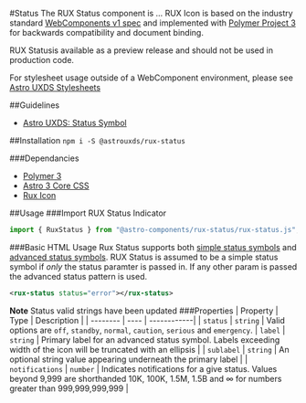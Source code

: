 #Status
The RUX Status component is … RUX Icon is based on the industry standard [WebComponents v1 spec](https://html.spec.whatwg.org/multipage/custom-elements.html) and implemented with [Polymer Project 3](https://www.polymer-project.org) for backwards compatibility and document binding.

RUX Statusis available as a preview release and should not be used in production code.

For stylesheet usage outside of a WebComponent environment, please see [Astro UXDS Stylesheets](https://bitbucket.org/rocketcom/astro-styles)

##Guidelines

* [Astro UXDS: Status Symbol](http://www.astrouxds.com/library/status-symbols)

##Installation
`npm i -S @astrouxds/rux-status`

###Dependancies

* [Polymer 3](https://www.polymer-project.com)
* [Astro 3 Core CSS](https://bitbucket.org/rocketcom/astro-styles/src/master/)
* [Rux Icon](https://bitbucket.org/rocketcom/astro-components/src/master/src/astro-components/rux-icon/)

##Usage
###Import RUX Status Indicator

```javascript
import { RuxStatus } from "@astro-components/rux-status/rux-status.js";
```

###Basic HTML Usage
Rux Status supports both [simple status symbols](www.astrouxds.com/library/status-symbols) and [advanced status symbols](www.astrouxds.com/library/icon-and-symbols). RUX Status is assumed to be a simple status symbol if _only_ the status paramter is passed in. If any other param is passed the advanced status pattern is used.

```xml
<rux-status status="error"></rux-status>
```
**Note** Status valid strings have been updated
###Properties
| Property | Type | Description |
| -------- | ---- | ------------|
| `status` | `string` | Valid options are `off`, `standby`, `normal`, `caution`, `serious` and `emergency`.
| `label` | `string` | Primary label for an advanced status symbol. Labels exceeding width of the icon will be truncated with an ellipsis |
| `sublabel` | `string` | An optional string value appearing underneath the primary label |
| `notifications` | `number` | Indicates notifications for a give status. Values beyond 9,999 are shorthanded 10K, 100K, 1.5M, 1.5B and ∞ for numbers greater than 999,999,999,999 |
